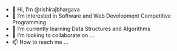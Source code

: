 - 👋 Hi, I’m @rishirajbhargava
- 👀 I’m interested in Software and Web Development Competitive Programming 
- 🌱 I’m currently learning Data Structures and Algorithms
- 💞️ I’m looking to collaborate on ...
- 📫 How to reach me ...

<!---
rishirajbhargava/rishirajbhargava is a ✨ special ✨ repository because its `README.md` (this file) appears on your GitHub profile.
You can click the Preview link to take a look at your changes.
--->
